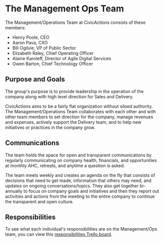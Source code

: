 # The Management Ops Team

The Management/Operations Team at CivicActions consists of these members:

- Henry Poole, CEO
- Aaron Pava, CXO
- Bill Ogilvie, VP of Public Sector
- Elizabeth Raley, Chief Operating Officer
- Alaine Karoleff, Director of Agile Digital Services
- Owen Barton, Chief Technology Officer

## Purpose and Goals

The group's purpose is to provide leadership in the operation of the company along with high level direction for Sales and Delivery.

CivicActions aims to be a fairly flat organization without siloed authority. The Management/Operations Team collaborates with each other and with other team members to set direction for the company, manage revenues and expenses, actively support the Delivery team, and to help new initiatives or practices in the company grow.

## Communications

The team holds the space for open and transparent communications by regularly communicating on company health, financials, and opportunities at monthly AHC, retreats, and anytime a question is asked.

The team meets weekly and creates an agenda on the fly that consists of decisions that need to get made, information that others may need, and updates on ongoing conversations/topics. They also get together bi-annually to focus on company goals and initiatives and then they report out activities and actions from the meeting to the entire company to continue the transparent and open culture.

## Responsibilities

To see what each individual's responsibilities are on the Management/Ops team, you can view this [responsibilities Trello board](https://trello.com/b/qYDkL0tM/ops-team-responsibilities).
